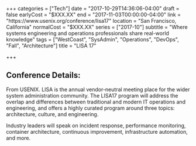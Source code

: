 +++
categories = ["Tech"]
date = "2017-10-29T14:36:06-04:00"
draft = false
earlyCost = "$XXX.XX"
end = "2017-11-03T00:00:00-04:00"
link = "https://www.usenix.org/conference/lisa17"
location = "San Francisco, California"
normalCost = "$XXX.XX"
series = ["2017-10"]
subtitle = "Where systems engineering and operations professionals share real-world knowledge"
tags = ["WestCoast", "SysAdmin", "Operations", "DevOps", "Fall", "Architecture"]
title = "LISA 17"

+++


## Conference Details: 

From USENIX. LISA is the annual vendor-neutral meeting place for the wider system administration community. The LISA17 program will address the overlap and differences between traditional and modern IT operations and engineering, and offers a highly curated program around three topics: architecture, culture, and engineering.

Industry leaders will speak on incident response, performance monitoring, container architecture, continuous improvement, infrastructure automation, and more.